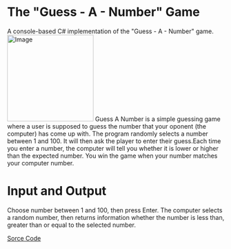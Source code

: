 # The "Guess - A - Number" Game
A console-based C# implementation of the "Guess - A - Number" game.
<img alt="Image" width = "200 px" src= "[https://www.funbrain.com/assets/img/content-cards/games%2Fguess_the_number.png](https://www.teachwithict.com/uploads/5/5/8/2/5582303/published/guess-the-number.png?1611311296)https://www.teachwithict.com/uploads/5/5/8/2/5582303/published/guess-the-number.png?1611311296" />
Guess A Number is a simple guessing game where a user is supposed to guess the number that your oponent (the computer) has come up
with. The program randomly selects a number between 1 and 100. It will then ask the player to enter their guess.Each time you enter a number,
the computer will tell you whether it is lower or higher than the expected number.
You win the game when your number matches your computer number.

# Input and Output
Choose number between 1 and 100, then press Enter.
The computer selects a random number, then returns information whether the number is less than, greater than or equal to the selected number.

[Sorce Code](GuessANumber.cs)
